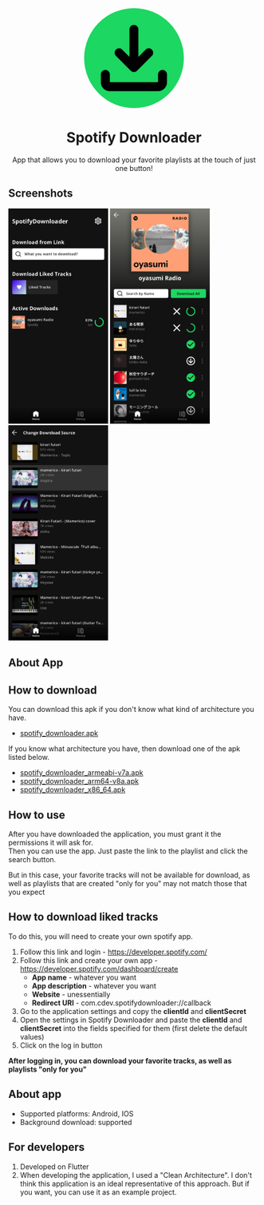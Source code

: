 <div align="center">
<img src="https://raw.githubusercontent.com/C0ntrolDev/spotify_downloader/dev-1.1/github_images/app_icon.png" width="200" style="border-radius: 50%;"/>
</div>
<h1 id="header" align="center">
Spotify Downloader
</h1>
<div id="header" align="center">
App that allows you to download your favorite playlists at the touch of just one button!
</div>

## Screenshots

<img src="https://raw.githubusercontent.com/C0ntrolDev/spotify_downloader/dev-1.1/github_images/main_screen.png" width="200" /> <img src="https://raw.githubusercontent.com/C0ntrolDev/spotify_downloader/dev-1.1/github_images/download_screen.png" width="200" /> <img src="https://raw.githubusercontent.com/C0ntrolDev/spotify_downloader/dev-1.1/github_images/change_source_screen.png" width="200" />

## About App

## How to download

You can download this apk if you don't know what kind of architecture you have.
- [spotify_downloader.apk](https://github.com/C0ntrolDev/spotify_downloader/releases/download/v1.0.3/spotify_downloader.apk)

If you know what architecture you have, then download one of the apk listed below.
- [spotify_downloader_armeabi-v7a.apk](https://github.com/C0ntrolDev/spotify_downloader/releases/download/v1.0.3/spotify_downloader_armeabi-v7a.apk)
- [spotify_downloader_arm64-v8a.apk](https://github.com/C0ntrolDev/spotify_downloader/releases/download/v1.0.3/spotify_downloader_arm64-v8a.apk)
- [spotify_downloader_x86_64.apk](https://github.com/C0ntrolDev/spotify_downloader/releases/download/v1.0.3/spotify_downloader_x86_64.apk)

## How to use

After you have downloaded the application, you must grant it the permissions it will ask for.   
Then you can use the app. Just paste the link to the playlist and click the search button.

But in this case, your favorite tracks will not be available for download, as well as playlists that are created "only for you" may not match those that you expect

## How to download liked tracks

To do this, you will need to create your own spotify app.
1. Follow this link and login - https://developer.spotify.com/
2. Follow this link and create your own app - https://developer.spotify.com/dashboard/create  
   - __App name__ - whatever you want
   - __App description__ - whatever you want
   - __Website__ - unessentially
   - __Redirect URI__ - com.cdev.spotifydownloader://callback
3. Go to the application settings and copy the __clientId__ and __clientSecret__
4. Open the settings in Spotify Downloader and paste the __clientId__ and __clientSecret__ into the fields specified for them (first delete the default values)
5. Click on the log in button

__After logging in, you can download your favorite tracks, as well as playlists "only for you"__

## About app
- Supported platforms: Android, IOS
- Background download: supported

## For developers
1. Developed on Flutter
2. When developing the application, I used a "Clean Architecture". I don't think this application is an ideal representative of this approach. But if you want, you can use it as an example project.

